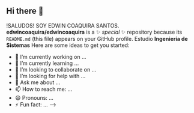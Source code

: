 ## Hi there 👋
 !SALUDOS! SOY EDWIN COAQUIRA SANTOS.
**edwincoaquira/edwincoaquira** is a ✨ _special_ ✨ repository because its `README.md` (this file) appears on your GitHub profile.
Estudio **Ingeniería de Sistemas** 
Here are some ideas to get you started:

- 🔭 I’m currently working on ...
- 🌱 I’m currently learning ...
- 👯 I’m looking to collaborate on ...
- 🤔 I’m looking for help with ...
- 💬 Ask me about ...
- 📫 How to reach me: ...
- 😄 Pronouns: ...
- ⚡ Fun fact: ...
-->
